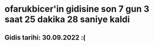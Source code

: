 # ofarukbicer'in gidisine son 7 gun 3 saat 25 dakika 28 saniye kaldi

## Gidis tarihi: 30.09.2022 :(